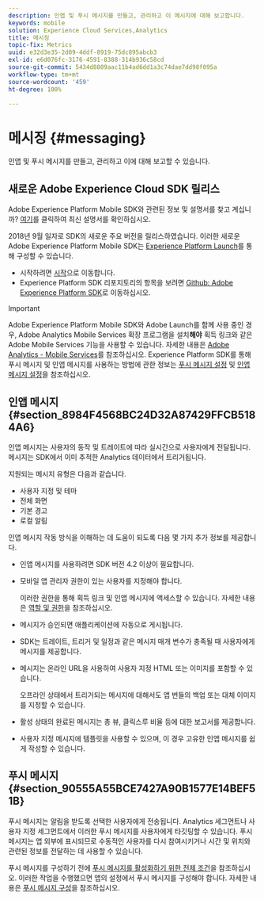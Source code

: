 ```yaml
---
description: 인앱 및 푸시 메시지를 만들고, 관리하고 이 메시지에 대해 보고합니다.
keywords: mobile
solution: Experience Cloud Services,Analytics
title: 메시징
topic-fix: Metrics
uuid: e32d3e35-2d09-4ddf-8919-75dc895abcb3
exl-id: e6d076fc-3176-4591-8388-314b936c58cd
source-git-commit: 5434d8809aac11b4ad6dd1a3c74dae7dd98f095a
workflow-type: tm+mt
source-wordcount: '459'
ht-degree: 100%

---
```


# 메시징 {#messaging}

인앱 및 푸시 메시지를 만들고, 관리하고 이에 대해 보고할 수 있습니다.

## 새로운 Adobe Experience Cloud SDK 릴리스

Adobe Experience Platform Mobile SDK와 관련된 정보 및 설명서를 찾고 계십니까? [여기](https://aep-sdks.gitbook.io/docs/)를 클릭하여 최신 설명서를 확인하십시오.

2018년 9월 일자로 SDK의 새로운 주요 버전을 릴리스하였습니다. 이러한 새로운 Adobe Experience Platform Mobile SDK는 [Experience Platform Launch](https://www.adobe.com/kr/experience-platform/launch.html)를 통해 구성할 수 있습니다.

* 시작하려면 [시작](https://launch.adobe.com/)으로 이동합니다.
* Experience Platform SDK 리포지토리의 항목을 보려면 [Github: Adobe Experience Platform SDK](https://github.com/Adobe-Marketing-Cloud/acp-sdks)로 이동하십시오.

>[!IMPORTANT]
>
> Adobe Experience Platform Mobile SDK와 Adobe Launch를 함께 사용 중인 경우, Adobe Analytics Mobile Services 확장 프로그램을 설치&#x200B;**해야** 획득 링크와 같은 Adobe Mobile Services 기능을 사용할 수 있습니다. 자세한 내용은 [Adobe Analytics - Mobile Services](https://aep-sdks.gitbook.io/docs/using-mobile-extensions/adobe-analytics-mobile-services)를 참조하십시오. Experience Platform SDK를 통해 푸시 메시지 및 인앱 메시지를 사용하는 방법에 관한 정보는 [푸시 메시지 설정](https://aep-sdks.gitbook.io/docs/using-mobile-extensions/adobe-analytics-mobile-services#set-up-push-messaging) 및 [인앱 메시지 설정](https://aep-sdks.gitbook.io/docs/using-mobile-extensions/adobe-analytics-mobile-services#set-up-in-app-messaging)을 참조하십시오.

## 인앱 메시지 {#section_8984F4568BC24D32A87429FFCB5184A6}

인앱 메시지는 사용자의 동작 및 트레이트에 따라 실시간으로 사용자에게 전달됩니다. 메시지는 SDK에서 이미 추적한 Analytics 데이터에서 트리거됩니다.

지원되는 메시지 유형은 다음과 같습니다.

* 사용자 지정 및 테마
* 전체 화면
* 기본 경고
* 로컬 알림

인앱 메시지 작동 방식을 이해하는 데 도움이 되도록 다음 몇 가지 추가 정보를 제공합니다.

* 인앱 메시지를 사용하려면 SDK 버전 4.2 이상이 필요합니다.
* 모바일 앱 관리자 권한이 있는 사용자를 지정해야 합니다.

   이러한 권한을 통해 획득 링크 및 인앱 메시지에 액세스할 수 있습니다. 자세한 내용은 [역할 및 권한](/help/using/gs/c-mob-roles-and-permissions.md)을 참조하십시오.
* 메시지가 승인되면 애플리케이션에 자동으로 게시됩니다.
* SDK는 트레이트, 트리거 및 일정과 같은 메시지 매개 변수가 충족될 때 사용자에게 메시지를 제공합니다.
* 메시지는 온라인 URL을 사용하여 사용자 지정 HTML 또는 이미지를 포함할 수 있습니다.

   오프라인 상태에서 트리거되는 메시지에 대해서도 앱 번들의 백업 또는 대체 이미지를 지정할 수 있습니다.
* 활성 상태의 완료된 메시지는 총 뷰, 클릭스루 비율 등에 대한 보고서를 제공합니다.
* 사용자 지정 메시지에 템플릿을 사용할 수 있으며, 이 경우 고유한 인앱 메시지를 쉽게 작성할 수 있습니다.

## 푸시 메시지 {#section_90555A55BCE7427A90B1577E14BEF51B}

푸시 메시지는 알림을 받도록 선택한 사용자에게 전송됩니다. Analytics 세그먼트나 사용자 지정 세그먼트에서 이러한 푸시 메시지를 사용자에게 타깃팅할 수 있습니다. 푸시 메시지는 앱 외부에 표시되므로 수동적인 사용자를 다시 참여시키거나 시간 및 위치와 관련된 정보를 전달하는 데 사용할 수 있습니다.

푸시 메시지를 구성하기 전에 [푸시 메시지를 활성화하기 위한 전제 조건](/help/using/c-manage-app-settings/c-mob-confg-app/configure-push-messaging/prerequisites-push-messaging.md)을 참조하십시오. 이러한 작업을 수행했으면 앱의 설정에서 푸시 메시지를 구성해야 합니다. 자세한 내용은 [푸시 메시지 구성](/help/using/c-manage-app-settings/c-mob-confg-app/configure-push-messaging/configure-push-messaging.md)을 참조하십시오.
